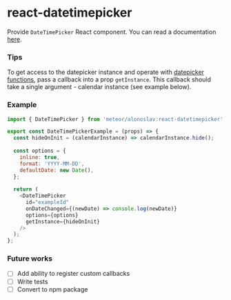 # react-datetimepicker

Provide `DateTimePicker` React component. You can read a documentation [here](http://eonasdan.github.io/bootstrap-datetimepicker/).


### Tips

To get access to the datepicker instance and operate with [datepicker functions](http://eonasdan.github.io/bootstrap-datetimepicker/Functions/),
pass a callback into a prop `getInstance`. This callback should take a single argument - calendar instance (see example below).

### Example

```javascript
import { DateTimePicker } from 'meteor/alonoslav:react-datetimepicker';

export const DateTimePickerExample = (props) => {
  const hideOnInit = (calendarInstance) => calendarInstance.hide();
  
  const options = {
    inline: true,
    format: 'YYYY-MM-DD',
    defaultDate: new Date(),
  };
  
  return (
    <DateTimePicker
      id="exampleId"
      onDateChanged={(newDate) => console.log(newDate)}
      options={options}
      getInstance={hideOnInit}
    />
  );
};
```

### Future works

-[ ] Add ability to register custom callbacks
-[ ] Write tests
-[ ] Convert to npm package
